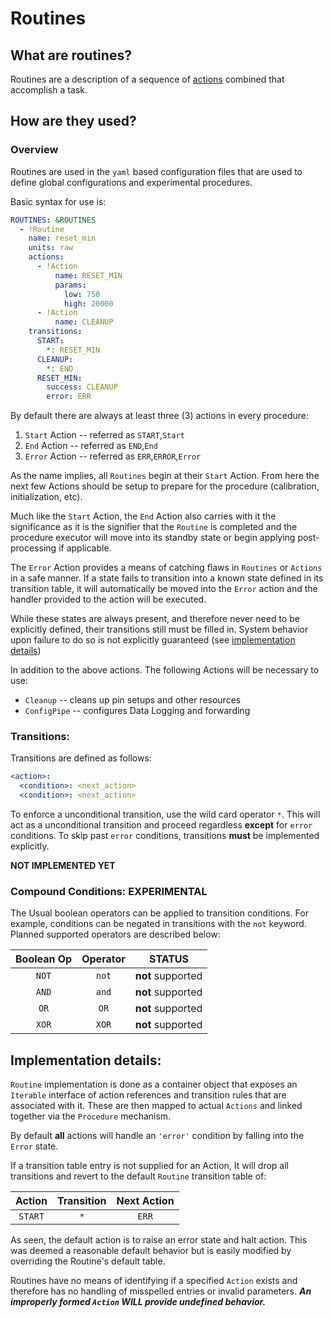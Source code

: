 # Routines

## What are routines?
Routines are a description of a sequence of [actions](../actions) combined that accomplish a task.

## How are they used?

### Overview
Routines are used in the `yaml` based configuration files that are used to define
global configurations and experimental procedures.

Basic syntax for use is:
```yaml
ROUTINES: &ROUTINES
  - !Routine
    name: reset_min
    units: raw
    actions:
      - !Action
          name: RESET_MIN
          params:
            low: 750
            high: 20000
      - !Action
          name: CLEANUP
    transitions:
      START:
        *: RESET_MIN
      CLEANUP:
        *: END
      RESET_MIN:
        success: CLEANUP
        error: ERR
```

By default there are always at least three (3) actions in every procedure:
1. `Start` Action  -- referred as `START`,`Start`
2. `End` Action -- referred as `END`,`End`
3. `Error` Action -- referred as `ERR`,`ERROR`,`Error`


As the name implies, all `Routines` begin at their `Start` Action. From here the next few Actions should be setup to prepare for the procedure (calibration, initialization, etc).

Much like the `Start` Action, the `End` Action also carries with it the significance as it is the signifier that the `Routine` is completed and the procedure executor will move into its standby state or begin applying post-processing if applicable.

The `Error` Action provides a means of catching flaws in `Routines` or `Actions` in a safe manner. If a state fails to transition into a known state defined in its transition table, it will automatically be moved into the `Error` action and the handler provided to the action will be executed.

While these states are always present, and therefore never need to be explicitly defined, their transitions still must be filled in. System behavior upon failure to do so is not explicitly guaranteed (see [implementation details](#implementation-details))


In addition to the above actions. The following Actions will be necessary to use:
- `Cleanup`  -- cleans up pin setups and other resources
- `ConfigPipe` -- configures Data Logging and forwarding

### Transitions:

Transitions are defined as follows:
```yaml
<action>:
  <condition>: <next_action>
  <condition>: <next_action>
```

To enforce a unconditional transition, use the wild card operator `*`. This will act as a unconditional transition and proceed regardless **except** for `error` conditions.
To skip past `error` conditions, transitions **must** be implemented explicitly.

**NOT IMPLEMENTED YET**
### Compound Conditions: **EXPERIMENTAL**
The Usual boolean operators can be applied to transition conditions.
For example, conditions can be negated in transitions with the `not` keyword.
Planned supported operators are described below:

|Boolean Op |Operator |     STATUS        |
|:---------:|:-------:|:-----------------:|
|   `NOT`   |  `not`  | **not** supported         |
|   `AND`   |  `and`  | **not** supported |
|   `OR`    |  `OR`   | **not** supported |
|   `XOR`   |  `XOR`  | **not** supported |


## Implementation details:

`Routine` implementation is done as a container object that exposes an `Iterable` interface of action references and transition rules that are associated with it.
These are then mapped to actual `Actions` and linked together via the `Procedure` mechanism.

By default **all** actions will handle an `'error'` condition by falling into the `Error` state.

If a transition table entry is not supplied for an Action, It will drop all transitions and revert to the default `Routine` transition table of:

| Action | Transition | Next Action |
|:------:|:----------:|:-----------:|
|`START` |     `*`    |    `ERR`    |

As seen, the default action is to raise an error state and halt action. This was deemed a reasonable default behavior but is easily modified by overriding the Routine's default table.

Routines have no means of identifying if a specified `Action` exists and therefore has no handling of misspelled entries or invalid parameters. ***An improperly formed `Action` ***WILL*** provide undefined behavior.***

